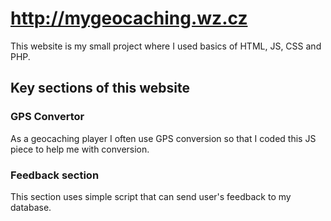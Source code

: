 # http://mygeocaching.wz.cz
This website is my small project where I used basics of HTML, JS, CSS and PHP.

## Key sections of this website
### GPS Convertor
As a geocaching player I often use GPS conversion so that I coded this JS piece to help me with conversion.

### Feedback section
This section uses simple script that can send user's feedback to my database.
